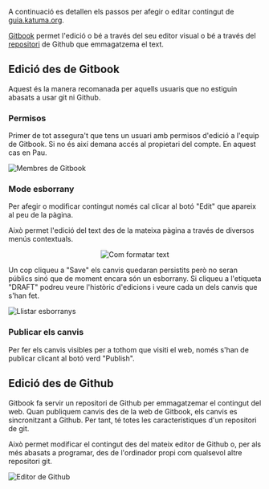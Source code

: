 A continuació es detallen els passos per afegir o editar contingut de [guia.katuma.org](https://guia.katuma.org/).

[Gitbook](https://www.gitbook.com/) permet l'edició o bé a través del seu editor visual o bé a través del [repositori](https://github.com/coopdevs/guia-usuaris-katuma) de Github que emmagatzema el text.

## Edició des de Gitbook

Aquest és la manera recomanada per aquells usuaris que no estiguin abasats a usar git ni Github.

### Permisos

Primer de tot assegura't que tens un usuari amb permisos d'edició a l'equip de Gitbook. Si no és així demana accés al propietari del compte. En aquest cas en Pau.

![Membres de Gitbook](https://github.com/coopdevs/handbook/wiki/katuma/img/gitbook_members.png)

### Mode esborrany

Per afegir o modificar contingut només cal clicar al botó "Edit" que apareix al
peu de la pàgina.

Això permet l'edició del text des de la mateixa pàgina a través de diversos menús
contextuals.

<p align="center">
  <img src="https://github.com/coopdevs/handbook/wiki/katuma/img/gitbook_formatting_text.png" alt="Com formatar text">
</p>

Un cop cliqueu a "Save" els canvis quedaran persistits però no seran públics sinó que de moment encara són un esborrany. Si cliqueu a l'etiqueta "DRAFT" podreu veure l'històric d'edicions i veure cada un dels canvis que s'han fet.

![Llistar esborranys](https://github.com/coopdevs/handbook/wiki/katuma/img/gitbook_drafts.png)

### Publicar els canvis

Per fer els canvis visibles per a tothom que visiti el web, només s'han de publicar clicant al botó verd "Publish".

## Edició des de Github

Gitbook fa servir un repositori de Github per emmagatzemar el contingut del web.
Quan publiquem canvis des de la web de Gitbook, els canvis es sincronitzant
a Github. Per tant, té totes les característiques d'un repositori de git.

Això permet modificar el contingut des del mateix editor de Github o, per als
més abasats a programar, des de l'ordinador propi com qualsevol altre repositori git.

![Editor de Github](https://github.com/coopdevs/handbook/wiki/katuma/img/github_editor.png)
